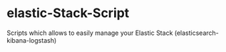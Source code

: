 # elastic-Stack-Script
Scripts which allows to easily manage your Elastic Stack (elasticsearch-kibana-logstash)
